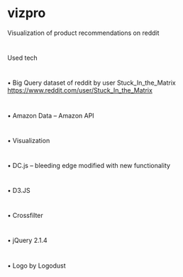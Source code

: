 # vizpro
Visualization of product recommendations on reddit
#
Used tech
#
•	Big Query dataset of reddit by user Stuck_In_the_Matrix https://www.reddit.com/user/Stuck_In_the_Matrix
#
•	Amazon Data – Amazon API
#

•	Visualization
#
•	DC.js – bleeding edge modified with new functionality
#
•	D3.JS
#
•	Crossfilter
#
•	jQuery 2.1.4
#
•	Logo by Logodust


